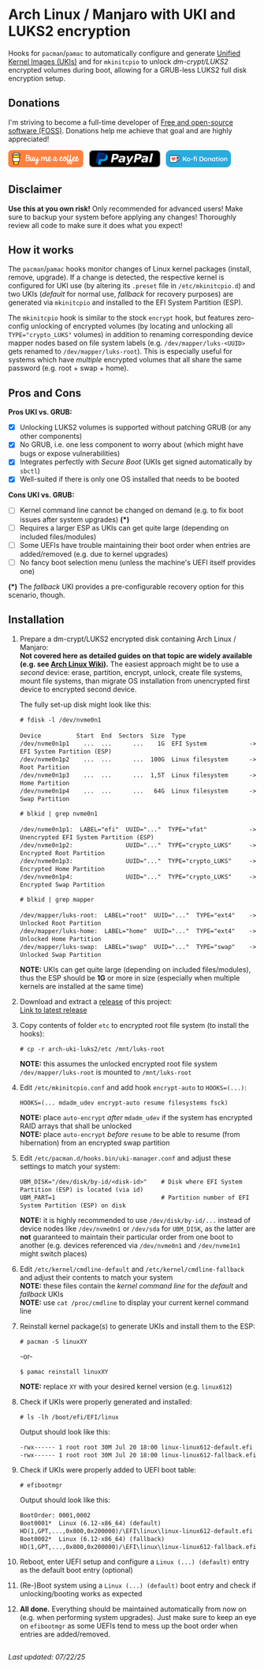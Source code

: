 # Arch Linux / Manjaro with UKI and LUKS2 encryption

Hooks for `pacman`/`pamac` to automatically configure and generate [Unified
Kernel Images (UKIs)](https://wiki.archlinux.org/title/Unified_kernel_image)
and for `mkinitcpio` to unlock _dm-crypt/LUKS2_ encrypted volumes during boot,
allowing for a GRUB-less LUKS2 full disk encryption setup.


## Donations

I'm striving to become a full-time developer of [Free and open-source software
(FOSS)](https://en.wikipedia.org/wiki/Free_and_open-source_software). Donations
help me achieve that goal and are highly appreciated!

<a href="https://www.buymeacoffee.com/fonic"><img src="https://raw.githubusercontent.com/fonic/donate-buttons/main/buymeacoffee-button.png" alt="Buy Me A Coffee" height="35"></a>&nbsp;&nbsp;
<a href="https://paypal.me/fonicmaxxim"><img src="https://raw.githubusercontent.com/fonic/donate-buttons/main/paypal-button.png" alt="Donate via PayPal" height="35"></a>&nbsp;&nbsp;
<a href="https://ko-fi.com/fonic"><img src="https://raw.githubusercontent.com/fonic/donate-buttons/main/kofi-button.png" alt="Donate via Ko-fi" height="35"></a>


## Disclaimer

**Use this at you own risk!** Only recommended for advanced users! Make sure
to backup your system before applying any changes! Thoroughly review all code
to make sure it does what you expect!


## How it works

The `pacman`/`pamac` hooks monitor changes of Linux kernel packages (install,
remove, upgrade). If a change is detected, the respective kernel is configured
for UKI use (by altering its `.preset` file in `/etc/mkinitcpio.d`) and two
UKIs (_default_ for normal use, _fallback_ for recovery purposes) are generated
via `mkinitcpio` and installed to the EFI System Partition (ESP).

The `mkinitcpio` hook is similar to the stock `encrypt` hook, but features
zero-config unlocking of encrypted volumes (by locating and unlocking all
`TYPE="crypto_LUKS"` volumes) in addition to renaming corresponding device
mapper nodes based on file system labels (e.g. `/dev/mapper/luks-<UUID>` gets
renamed to `/dev/mapper/luks-root`). This is especially useful for systems
which have _multiple_ encrypted volumes that all share the same password (e.g.
root + swap + home).


## Pros and Cons

**Pros UKI vs. GRUB:**<br/>
- [X] Unlocking LUKS2 volumes is supported without patching GRUB (or any other
      components)
- [X] No GRUB, i.e. one less component to worry about (which might have bugs or
      expose vulnerabilities)
- [X] Integrates perfectly with _Secure Boot_ (UKIs get signed automatically by
      `sbctl`)
- [X] Well-suited if there is only one OS installed that needs to be booted

**Cons UKI vs. GRUB:**<br/>
- [ ] Kernel command line cannot be changed on demand (e.g. to fix boot issues
      after system upgrades) **(\*)**
- [ ] Requires a larger ESP as UKIs can get quite large (depending on included
      files/modules)
- [ ] Some UEFIs have trouble maintaining their boot order when entries are
      added/removed (e.g. due to kernel upgrades)
- [ ] No fancy boot selection menu (unless the machine's UEFI itself provides
      one)

**(\*)** The _fallback_ UKI provides a pre-configurable recovery option for
this scenario, though.


## Installation

1. Prepare a dm-crypt/LUKS2 encrypted disk containing Arch Linux / Manjaro:<br/>
   **Not covered here as detailed guides on that topic are widely available
   (e.g. see [Arch Linux Wiki](https://wiki.archlinux.org/title/Dm-crypt/Encrypting_an_entire_system)).**
   The easiest approach might be to use a _second_ device: erase, partition,
   encrypt, unlock, create file systems, mount file systems, than migrate OS
   installation from unencrypted first device to encrypted second device.

   The fully set-up disk might look like this:

   ```
   # fdisk -l /dev/nvme0n1

   Device          Start  End  Sectors  Size  Type
   /dev/nvme0n1p1    ...  ...      ...    1G  EFI System            -> EFI System Partition (ESP)
   /dev/nvme0n1p2    ...  ...      ...  100G  Linux filesystem      -> Root Partition
   /dev/nvme0n1p3    ...  ...      ...  1,5T  Linux filesystem      -> Home Partition
   /dev/nvme0n1p4    ...  ...      ...   64G  Linux filesystem      -> Swap Partition
   ```

   ```
   # blkid | grep nvme0n1

   /dev/nvme0n1p1:  LABEL="efi"  UUID="..."  TYPE="vfat"            -> Unencrypted EFI System Partition (ESP)
   /dev/nvme0n1p2:               UUID="..."  TYPE="crypto_LUKS"     -> Encrypted Root Partition
   /dev/nvme0n1p3:               UUID="..."  TYPE="crypto_LUKS"     -> Encrypted Home Partition
   /dev/nvme0n1p4:               UUID="..."  TYPE="crypto_LUKS"     -> Encrypted Swap Partition
   ```

   ```
   # blkid | grep mapper

   /dev/mapper/luks-root:  LABEL="root"  UUID="..."  TYPE="ext4"    -> Unlocked Root Partition
   /dev/mapper/luks-home:  LABEL="home"  UUID="..."  TYPE="ext4"    -> Unlocked Home Partition
   /dev/mapper/luks-swap:  LABEL="swap"  UUID="..."  TYPE="swap"    -> Unlocked Swap Partition
   ```

   **NOTE:** UKIs can get quite large (depending on included files/modules),
             thus the ESP should be **1G** or more in size (especially when
             multiple kernels are installed at the same time)

2. Download and extract a [release](https://github.com/fonic/arch-uki-luks2/releases)
   of this project:<br/>
   [Link to latest release](https://github.com/fonic/arch-uki-luks2/releases/latest)

3. Copy contents of folder `etc` to encrypted root file system (to install
   the hooks):
   ```
   # cp -r arch-uki-luks2/etc /mnt/luks-root
   ```
   **NOTE:** this assumes the unlocked encrypted root file system
             `/dev/mapper/luks-root` is mounted to `/mnt/luks-root`

4. Edit `/etc/mkinitcpio.conf` and add hook `encrypt-auto` to `HOOKS=(...)`:
   ```
   HOOKS=(... mdadm_udev encrypt-auto resume filesystems fsck)
   ```
   **NOTE:** place `auto-encrypt` _after_ `mdadm_udev` if the system has
             encrypted RAID arrays that shall be unlocked<br/>
   **NOTE:** place `auto-encrypt` _before_ `resume` to be able to resume
             (from hibernation) from an encrypted swap partition

5. Edit `/etc/pacman.d/hooks.bin/uki-manager.conf` and adjust these settings
   to match your system:
   ```
   UBM_DISK="/dev/disk/by-id/<disk-id>"    # Disk where EFI System Partition (ESP) is located (via id)
   UBM_PART=1                              # Partition number of EFI System Partition (ESP) on disk
   ```
   **NOTE:** it is highly recommended to use `/dev/disk/by-id/...` instead
             of device nodes like `/dev/nvme0n1` or `/dev/sda` for `UBM_DISK`,
             as the latter are **not** guaranteed to maintain their particular
             order from one boot to another (e.g. devices referenced via
             `/dev/nvme0n1` and `/dev/nvme1n1` might switch places)

6. Edit `/etc/kernel/cmdline-default` and `/etc/kernel/cmdline-fallback` and
   adjust their contents to match your system<br/>
   **NOTE:** these files contain the _kernel command line_ for the _default_
             and _fallback_ UKIs<br/>
   **NOTE:** use `cat /proc/cmdline` to display your current kernel command
             line

7. Reinstall kernel package(s) to generate UKIs and install them to the ESP:
   ```
   # pacman -S linuxXY
   ```
   -or-
   ```
   $ pamac reinstall linuxXY
   ```
   **NOTE:** replace `XY` with your desired kernel version (e.g. `linux612`)

8. Check if UKIs were properly generated and installed:
   ```
   # ls -lh /boot/efi/EFI/linux
   ```
   Output should look like this:
   ```
   -rwx------ 1 root root 30M Jul 20 18:00 linux-linux612-default.efi
   -rwx------ 1 root root 30M Jul 20 18:00 linux-linux612-fallback.efi
   ```

9. Check if UKIs were properly added to UEFI boot table:
   ```
   # efibootmgr
   ```
   Output should look like this:
   ```
   BootOrder: 0001,0002
   Boot0001*  Linux (6.12-x86_64) (default)   HD(1,GPT,...,0x800,0x200000)/\EFI\linux\linux-linux612-default.efi
   Boot0002*  Linux (6.12-x86_64) (fallback)  HD(1,GPT,...,0x800,0x200000)/\EFI\linux\linux-linux612-fallback.efi
   ```

10. Reboot, enter UEFI setup and configure a `Linux (...) (default)` entry as
    the default boot entry (optional)

11. (Re-)Boot system using a `Linux (...) (default)` boot entry and check if
    unlocking/booting works as expected

12. **All done.** Everything should be maintained automatically from now on
    (e.g. when performing system upgrades). Just make sure to keep an eye on
    `efibootmgr` as some UEFIs tend to mess up the boot order when entries are
    added/removed.

##

_Last updated: 07/22/25_
